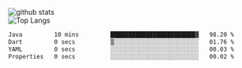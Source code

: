 ![github stats](https://github-readme-stats.vercel.app/api?username=AndreFerreira5&show_icons=true&theme=dark&count_private=true)
<br>
![Top Langs](https://github-readme-stats.vercel.app/api/top-langs/?username=AndreFerreira5&layout=compact&theme=dark)
<br>
<!--START_SECTION:waka-->

```txt
Java         10 mins         ████████████████████████▓   98.20 %
Dart         0 secs          ▒░░░░░░░░░░░░░░░░░░░░░░░░   01.76 %
YAML         0 secs          ░░░░░░░░░░░░░░░░░░░░░░░░░   00.03 %
Properties   0 secs          ░░░░░░░░░░░░░░░░░░░░░░░░░   00.02 %
```

<!--END_SECTION:waka-->
